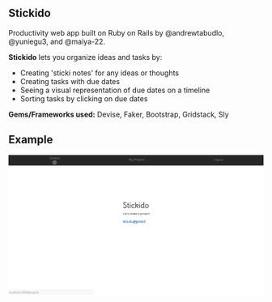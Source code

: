 ## Stickido
Productivity web app built on Ruby on Rails by @andrewtabudlo, @yuniegu3, and @maiya-22.

__Stickido__ lets you organize ideas and tasks by:

* Creating 'sticki notes' for any ideas or thoughts
* Creating tasks with due dates
* Seeing a visual representation of due dates on a timeline
* Sorting tasks by clicking on due dates 

**Gems/Frameworks used:** Devise, Faker, Bootstrap, Gridstack, Sly 

## Example
![alt text](example/stickido.gif "Stickido example")